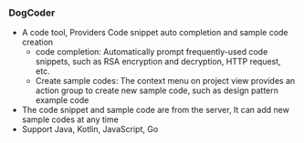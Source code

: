 ### DogCoder
- A code tool, Providers Code snippet auto completion and sample code creation
  - code completion: Automatically prompt frequently-used code snippets, such as RSA encryption and decryption, HTTP request, etc.
  - Create sample codes: The context menu on project view provides an action group to create new sample code, such as design pattern example code
- The code snippet and sample code are from the server, It can add new sample codes at any time
- Support Java, Kotlin, JavaScript, Go